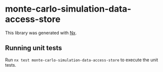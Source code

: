 # monte-carlo-simulation-data-access-store

This library was generated with [Nx](https://nx.dev).

## Running unit tests

Run `nx test monte-carlo-simulation-data-access-store` to execute the unit tests.
